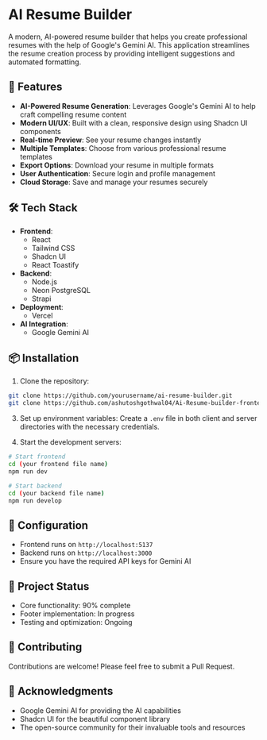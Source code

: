 # AI Resume Builder

A modern, AI-powered resume builder that helps you create professional resumes with the help of Google's Gemini AI. This application streamlines the resume creation process by providing intelligent suggestions and automated formatting.

## 🚀 Features

- **AI-Powered Resume Generation**: Leverages Google's Gemini AI to help craft compelling resume content
- **Modern UI/UX**: Built with a clean, responsive design using Shadcn UI components
- **Real-time Preview**: See your resume changes instantly
- **Multiple Templates**: Choose from various professional resume templates
- **Export Options**: Download your resume in multiple formats
- **User Authentication**: Secure login and profile management
- **Cloud Storage**: Save and manage your resumes securely

## 🛠️ Tech Stack

- **Frontend**: 
  - React
  - Tailwind CSS
  - Shadcn UI
  - React Toastify
- **Backend**:
  - Node.js
  - Neon PostgreSQL
  - Strapi
- **Deployment**:
  - Vercel
- **AI Integration**:
  - Google Gemini AI

## 📦 Installation

1. Clone the repository:
```bash
git clone https://github.com/yourusername/ai-resume-builder.git
git clone https://github.com/ashutoshgothwal04/Ai-Resume-builder-frontend.git
```


3. Set up environment variables:
Create a `.env` file in both client and server directories with the necessary credentials.

4. Start the development servers:
```bash
# Start frontend
cd (your frontend file name)
npm run dev

# Start backend
cd (your backend file name)
npm run develop
```

## 🔧 Configuration

- Frontend runs on `http://localhost:5137`
- Backend runs on `http://localhost:3000`
- Ensure you have the required API keys for Gemini AI

## 🚧 Project Status

- Core functionality: 90% complete
- Footer implementation: In progress
- Testing and optimization: Ongoing

## 🤝 Contributing

Contributions are welcome! Please feel free to submit a Pull Request.


## 🙏 Acknowledgments

- Google Gemini AI for providing the AI capabilities
- Shadcn UI for the beautiful component library
- The open-source community for their invaluable tools and resources
